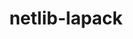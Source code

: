 ---
title: "netlib-lapack"
layout: cache
categories: [package, develop]
meta: {"versions": ["3.10.1", "3.11.0"], "compilers": ["gcc@=12.1.0", "gcc@=8.4.0"], "oss": ["ubuntu18.04", "ubuntu22.04"], "platforms": ["linux"], "targets": ["x86_64", "x86_64_v3"], "stacks": ["root", "tutorial"], "num_specs": 25, "num_specs_by_stack": {"root": 25, "tutorial": 25}}
spec_details: [{"hash": "3f45pxeailvsfpwrqjrguwbuxznci56m", "compiler": "gcc@=8.4.0", "versions": ["3.10.1"], "os": "ubuntu18.04", "platform": "linux", "target": "x86_64", "variants": ["build_type=RelWithDebInfo", "~external-blas", "~ipo", "+lapacke", "+shared", "~xblas"], "stacks": ["root", "tutorial"], "size": "-", "tarball": "https://binaries.spack.io/develop/build_cache/linux-ubuntu18.04-x86_64/gcc-8.4.0/netlib-lapack-3.10.1/linux-ubuntu18.04-x86_64-gcc-8.4.0-netlib-lapack-3.10.1-3f45pxeailvsfpwrqjrguwbuxznci56m.spack"}, {"hash": "3rqzqegexc5t3rjwedqckus5mnftrobd", "compiler": "gcc@=8.4.0", "versions": ["3.10.1"], "os": "ubuntu18.04", "platform": "linux", "target": "x86_64", "variants": ["build_type=RelWithDebInfo", "~external-blas", "~ipo", "+lapacke", "+shared", "~xblas"], "stacks": ["root", "tutorial"], "size": "-", "tarball": "https://binaries.spack.io/develop/build_cache/linux-ubuntu18.04-x86_64/gcc-8.4.0/netlib-lapack-3.10.1/linux-ubuntu18.04-x86_64-gcc-8.4.0-netlib-lapack-3.10.1-3rqzqegexc5t3rjwedqckus5mnftrobd.spack"}, {"hash": "mak2y6ift76tysba4b2tslalaui3igzb", "compiler": "gcc@=8.4.0", "versions": ["3.10.1"], "os": "ubuntu18.04", "platform": "linux", "target": "x86_64", "variants": ["build_system=cmake", "build_type=RelWithDebInfo", "~external-blas", "generator=make", "~ipo", "+lapacke", "+shared", "~xblas"], "stacks": ["root", "tutorial"], "size": "-", "tarball": "https://binaries.spack.io/develop/build_cache/linux-ubuntu18.04-x86_64/gcc-8.4.0/netlib-lapack-3.10.1/linux-ubuntu18.04-x86_64-gcc-8.4.0-netlib-lapack-3.10.1-mak2y6ift76tysba4b2tslalaui3igzb.spack"}, {"hash": "3w756n7yix6g2eqv2kmdmkt4go42hu5p", "compiler": "gcc@=8.4.0", "versions": ["3.10.1"], "os": "ubuntu18.04", "platform": "linux", "target": "x86_64", "variants": ["build_system=cmake", "build_type=RelWithDebInfo", "~external-blas", "~ipo", "+lapacke", "+shared", "~xblas"], "stacks": ["root", "tutorial"], "size": "-", "tarball": "https://binaries.spack.io/develop/build_cache/linux-ubuntu18.04-x86_64/gcc-8.4.0/netlib-lapack-3.10.1/linux-ubuntu18.04-x86_64-gcc-8.4.0-netlib-lapack-3.10.1-3w756n7yix6g2eqv2kmdmkt4go42hu5p.spack"}, {"hash": "k5jldogyrwwfiit6osximvg6re62hmbm", "compiler": "gcc@=8.4.0", "versions": ["3.10.1"], "os": "ubuntu18.04", "platform": "linux", "target": "x86_64", "variants": ["build_system=cmake", "build_type=RelWithDebInfo", "~external-blas", "~ipo", "+lapacke", "+shared", "~xblas"], "stacks": ["root", "tutorial"], "size": "-", "tarball": "https://binaries.spack.io/develop/build_cache/linux-ubuntu18.04-x86_64/gcc-8.4.0/netlib-lapack-3.10.1/linux-ubuntu18.04-x86_64-gcc-8.4.0-netlib-lapack-3.10.1-k5jldogyrwwfiit6osximvg6re62hmbm.spack"}, {"hash": "bv3dwqp35couvj35btxini23wcit3mfu", "compiler": "gcc@=8.4.0", "versions": ["3.10.1"], "os": "ubuntu18.04", "platform": "linux", "target": "x86_64", "variants": ["build_type=RelWithDebInfo", "~external-blas", "~ipo", "+lapacke", "+shared", "~xblas"], "stacks": ["root", "tutorial"], "size": "-", "tarball": "https://binaries.spack.io/develop/build_cache/linux-ubuntu18.04-x86_64/gcc-8.4.0/netlib-lapack-3.10.1/linux-ubuntu18.04-x86_64-gcc-8.4.0-netlib-lapack-3.10.1-bv3dwqp35couvj35btxini23wcit3mfu.spack"}, {"hash": "tvolw2r5rzohpnle7jggkontk5cwsmx2", "compiler": "gcc@=8.4.0", "versions": ["3.10.1"], "os": "ubuntu18.04", "platform": "linux", "target": "x86_64", "variants": ["build_type=RelWithDebInfo", "~external-blas", "~ipo", "+lapacke", "+shared", "~xblas"], "stacks": ["root", "tutorial"], "size": "-", "tarball": "https://binaries.spack.io/develop/build_cache/linux-ubuntu18.04-x86_64/gcc-8.4.0/netlib-lapack-3.10.1/linux-ubuntu18.04-x86_64-gcc-8.4.0-netlib-lapack-3.10.1-tvolw2r5rzohpnle7jggkontk5cwsmx2.spack"}, {"hash": "5b2bymeuflf62xlz7dpxniis7iom5eh4", "compiler": "gcc@=8.4.0", "versions": ["3.10.1"], "os": "ubuntu18.04", "platform": "linux", "target": "x86_64", "variants": ["build_type=RelWithDebInfo", "~external-blas", "~ipo", "+lapacke", "+shared", "~xblas"], "stacks": ["root", "tutorial"], "size": "-", "tarball": "https://binaries.spack.io/develop/build_cache/linux-ubuntu18.04-x86_64/gcc-8.4.0/netlib-lapack-3.10.1/linux-ubuntu18.04-x86_64-gcc-8.4.0-netlib-lapack-3.10.1-5b2bymeuflf62xlz7dpxniis7iom5eh4.spack"}, {"hash": "fu7ohy4ciu6wltiynjvb66styihmbqzq", "compiler": "gcc@=8.4.0", "versions": ["3.10.1"], "os": "ubuntu18.04", "platform": "linux", "target": "x86_64", "variants": ["build_type=RelWithDebInfo", "~external-blas", "~ipo", "+lapacke", "+shared", "~xblas"], "stacks": ["root", "tutorial"], "size": "-", "tarball": "https://binaries.spack.io/develop/build_cache/linux-ubuntu18.04-x86_64/gcc-8.4.0/netlib-lapack-3.10.1/linux-ubuntu18.04-x86_64-gcc-8.4.0-netlib-lapack-3.10.1-fu7ohy4ciu6wltiynjvb66styihmbqzq.spack"}, {"hash": "55zkq5eigyf357smc4xtyqlizoitovpe", "compiler": "gcc@=8.4.0", "versions": ["3.10.1"], "os": "ubuntu18.04", "platform": "linux", "target": "x86_64", "variants": ["build_system=cmake", "build_type=RelWithDebInfo", "~external-blas", "~ipo", "+lapacke", "+shared", "~xblas"], "stacks": ["root", "tutorial"], "size": "-", "tarball": "https://binaries.spack.io/develop/build_cache/linux-ubuntu18.04-x86_64/gcc-8.4.0/netlib-lapack-3.10.1/linux-ubuntu18.04-x86_64-gcc-8.4.0-netlib-lapack-3.10.1-55zkq5eigyf357smc4xtyqlizoitovpe.spack"}, {"hash": "tluku7o2j6qvvbqselqbnw5ozisjuk4z", "compiler": "gcc@=8.4.0", "versions": ["3.10.1"], "os": "ubuntu18.04", "platform": "linux", "target": "x86_64", "variants": ["build_system=cmake", "build_type=RelWithDebInfo", "~external-blas", "~ipo", "+lapacke", "+shared", "~xblas"], "stacks": ["root", "tutorial"], "size": "-", "tarball": "https://binaries.spack.io/develop/build_cache/linux-ubuntu18.04-x86_64/gcc-8.4.0/netlib-lapack-3.10.1/linux-ubuntu18.04-x86_64-gcc-8.4.0-netlib-lapack-3.10.1-tluku7o2j6qvvbqselqbnw5ozisjuk4z.spack"}, {"hash": "gzdmsnhqvwojlzx7ucfc6bupq6a6flne", "compiler": "gcc@=8.4.0", "versions": ["3.10.1"], "os": "ubuntu18.04", "platform": "linux", "target": "x86_64", "variants": ["build_type=RelWithDebInfo", "~external-blas", "~ipo", "+lapacke", "+shared", "~xblas"], "stacks": ["root", "tutorial"], "size": "-", "tarball": "https://binaries.spack.io/develop/build_cache/linux-ubuntu18.04-x86_64/gcc-8.4.0/netlib-lapack-3.10.1/linux-ubuntu18.04-x86_64-gcc-8.4.0-netlib-lapack-3.10.1-gzdmsnhqvwojlzx7ucfc6bupq6a6flne.spack"}, {"hash": "6ghl35snvg64jgx6ejisvyvt6uqgel66", "compiler": "gcc@=8.4.0", "versions": ["3.10.1"], "os": "ubuntu18.04", "platform": "linux", "target": "x86_64", "variants": ["build_type=RelWithDebInfo", "~external-blas", "~ipo", "+lapacke", "+shared", "~xblas"], "stacks": ["root", "tutorial"], "size": "-", "tarball": "https://binaries.spack.io/develop/build_cache/linux-ubuntu18.04-x86_64/gcc-8.4.0/netlib-lapack-3.10.1/linux-ubuntu18.04-x86_64-gcc-8.4.0-netlib-lapack-3.10.1-6ghl35snvg64jgx6ejisvyvt6uqgel66.spack"}, {"hash": "ovsutvcfj3ybfbw2lqo64h432jmtqi4c", "compiler": "gcc@=8.4.0", "versions": ["3.10.1"], "os": "ubuntu18.04", "platform": "linux", "target": "x86_64", "variants": ["build_type=RelWithDebInfo", "~external-blas", "~ipo", "+lapacke", "+shared", "~xblas"], "stacks": ["root", "tutorial"], "size": "-", "tarball": "https://binaries.spack.io/develop/build_cache/linux-ubuntu18.04-x86_64/gcc-8.4.0/netlib-lapack-3.10.1/linux-ubuntu18.04-x86_64-gcc-8.4.0-netlib-lapack-3.10.1-ovsutvcfj3ybfbw2lqo64h432jmtqi4c.spack"}, {"hash": "p3kthzsgnxvt47242mdhs2ps64w3oo65", "compiler": "gcc@=8.4.0", "versions": ["3.10.1"], "os": "ubuntu18.04", "platform": "linux", "target": "x86_64", "variants": ["build_type=RelWithDebInfo", "~external-blas", "~ipo", "+lapacke", "+shared", "~xblas"], "stacks": ["root", "tutorial"], "size": "-", "tarball": "https://binaries.spack.io/develop/build_cache/linux-ubuntu18.04-x86_64/gcc-8.4.0/netlib-lapack-3.10.1/linux-ubuntu18.04-x86_64-gcc-8.4.0-netlib-lapack-3.10.1-p3kthzsgnxvt47242mdhs2ps64w3oo65.spack"}, {"hash": "eygq7arm4s4xy5scpplisy4uxetmuenb", "compiler": "gcc@=8.4.0", "versions": ["3.10.1"], "os": "ubuntu18.04", "platform": "linux", "target": "x86_64", "variants": ["build_type=RelWithDebInfo", "~external-blas", "~ipo", "+lapacke", "+shared", "~xblas"], "stacks": ["root", "tutorial"], "size": "-", "tarball": "https://binaries.spack.io/develop/build_cache/linux-ubuntu18.04-x86_64/gcc-8.4.0/netlib-lapack-3.10.1/linux-ubuntu18.04-x86_64-gcc-8.4.0-netlib-lapack-3.10.1-eygq7arm4s4xy5scpplisy4uxetmuenb.spack"}, {"hash": "ivfgnrq5milmkiep5gmdm5ttsnsb4gtw", "compiler": "gcc@=8.4.0", "versions": ["3.10.1"], "os": "ubuntu18.04", "platform": "linux", "target": "x86_64", "variants": ["build_type=RelWithDebInfo", "~external-blas", "~ipo", "+lapacke", "+shared", "~xblas"], "stacks": ["root", "tutorial"], "size": "-", "tarball": "https://binaries.spack.io/develop/build_cache/linux-ubuntu18.04-x86_64/gcc-8.4.0/netlib-lapack-3.10.1/linux-ubuntu18.04-x86_64-gcc-8.4.0-netlib-lapack-3.10.1-ivfgnrq5milmkiep5gmdm5ttsnsb4gtw.spack"}, {"hash": "tjtkckr7uvet3zdxdafe6dlb4rizgqab", "compiler": "gcc@=8.4.0", "versions": ["3.10.1"], "os": "ubuntu18.04", "platform": "linux", "target": "x86_64", "variants": ["build_type=RelWithDebInfo", "~external-blas", "~ipo", "+lapacke", "+shared", "~xblas"], "stacks": ["root", "tutorial"], "size": "-", "tarball": "https://binaries.spack.io/develop/build_cache/linux-ubuntu18.04-x86_64/gcc-8.4.0/netlib-lapack-3.10.1/linux-ubuntu18.04-x86_64-gcc-8.4.0-netlib-lapack-3.10.1-tjtkckr7uvet3zdxdafe6dlb4rizgqab.spack"}, {"hash": "dvfzra3qgpjzxjqrxpkcr2bkp7dwtomo", "compiler": "gcc@=8.4.0", "versions": ["3.10.1"], "os": "ubuntu18.04", "platform": "linux", "target": "x86_64", "variants": ["build_type=RelWithDebInfo", "~external-blas", "~ipo", "+lapacke", "+shared", "~xblas"], "stacks": ["root", "tutorial"], "size": "-", "tarball": "https://binaries.spack.io/develop/build_cache/linux-ubuntu18.04-x86_64/gcc-8.4.0/netlib-lapack-3.10.1/linux-ubuntu18.04-x86_64-gcc-8.4.0-netlib-lapack-3.10.1-dvfzra3qgpjzxjqrxpkcr2bkp7dwtomo.spack"}, {"hash": "ivu6gkex7vcc2twyniav6j7do6dxqbxd", "compiler": "gcc@=8.4.0", "versions": ["3.10.1"], "os": "ubuntu18.04", "platform": "linux", "target": "x86_64_v3", "variants": ["build_system=cmake", "build_type=RelWithDebInfo", "~external-blas", "generator=make", "~ipo", "+lapacke", "+shared", "~xblas"], "stacks": ["root", "tutorial"], "size": "-", "tarball": "https://binaries.spack.io/develop/build_cache/linux-ubuntu18.04-x86_64_v3/gcc-8.4.0/netlib-lapack-3.10.1/linux-ubuntu18.04-x86_64_v3-gcc-8.4.0-netlib-lapack-3.10.1-ivu6gkex7vcc2twyniav6j7do6dxqbxd.spack"}, {"hash": "6sxg7hiq22eva3bcfqyjhmoont7oy22r", "compiler": "gcc@=8.4.0", "versions": ["3.11.0"], "os": "ubuntu18.04", "platform": "linux", "target": "x86_64_v3", "variants": ["build_system=cmake", "build_type=RelWithDebInfo", "~external-blas", "generator=make", "~ipo", "+lapacke", "+shared", "~xblas"], "stacks": ["root", "tutorial"], "size": "-", "tarball": "https://binaries.spack.io/develop/build_cache/linux-ubuntu18.04-x86_64_v3/gcc-8.4.0/netlib-lapack-3.11.0/linux-ubuntu18.04-x86_64_v3-gcc-8.4.0-netlib-lapack-3.11.0-6sxg7hiq22eva3bcfqyjhmoont7oy22r.spack"}, {"hash": "l7j46pfhg4jhctr5jdncf3ofiekgjds6", "compiler": "gcc@=8.4.0", "versions": ["3.10.1"], "os": "ubuntu18.04", "platform": "linux", "target": "x86_64_v3", "variants": ["build_system=cmake", "build_type=RelWithDebInfo", "~external-blas", "generator=make", "~ipo", "+lapacke", "+shared", "~xblas"], "stacks": ["root", "tutorial"], "size": "-", "tarball": "https://binaries.spack.io/develop/build_cache/linux-ubuntu18.04-x86_64_v3/gcc-8.4.0/netlib-lapack-3.10.1/linux-ubuntu18.04-x86_64_v3-gcc-8.4.0-netlib-lapack-3.10.1-l7j46pfhg4jhctr5jdncf3ofiekgjds6.spack"}, {"hash": "kbwbpt6twag3n5m3sg3ditd5qvibq4sa", "compiler": "gcc@=8.4.0", "versions": ["3.10.1"], "os": "ubuntu18.04", "platform": "linux", "target": "x86_64_v3", "variants": ["build_system=cmake", "build_type=RelWithDebInfo", "~external-blas", "generator=make", "~ipo", "+lapacke", "+shared", "~xblas"], "stacks": ["root", "tutorial"], "size": "-", "tarball": "https://binaries.spack.io/develop/build_cache/linux-ubuntu18.04-x86_64_v3/gcc-8.4.0/netlib-lapack-3.10.1/linux-ubuntu18.04-x86_64_v3-gcc-8.4.0-netlib-lapack-3.10.1-kbwbpt6twag3n5m3sg3ditd5qvibq4sa.spack"}, {"hash": "5chx6sbqpj7jrild4wnpqv4fyo5xpy3y", "compiler": "gcc@=12.1.0", "versions": ["3.11.0"], "os": "ubuntu22.04", "platform": "linux", "target": "x86_64_v3", "variants": ["build_system=cmake", "build_type=Release", "~external-blas", "generator=make", "~ipo", "+lapacke", "+shared", "~xblas"], "stacks": ["root", "tutorial"], "size": "-", "tarball": "https://binaries.spack.io/develop/build_cache/linux-ubuntu22.04-x86_64_v3/gcc-12.1.0/netlib-lapack-3.11.0/linux-ubuntu22.04-x86_64_v3-gcc-12.1.0-netlib-lapack-3.11.0-5chx6sbqpj7jrild4wnpqv4fyo5xpy3y.spack"}, {"hash": "adjigdtuqxwlsjwo3hxs5mkp54tj53je", "compiler": "gcc@=12.1.0", "versions": ["3.11.0"], "os": "ubuntu22.04", "platform": "linux", "target": "x86_64_v3", "variants": ["build_system=cmake", "build_type=Release", "~external-blas", "generator=make", "~ipo", "+lapacke", "+shared", "~xblas"], "stacks": ["root", "tutorial"], "size": "-", "tarball": "https://binaries.spack.io/develop/build_cache/linux-ubuntu22.04-x86_64_v3/gcc-12.1.0/netlib-lapack-3.11.0/linux-ubuntu22.04-x86_64_v3-gcc-12.1.0-netlib-lapack-3.11.0-adjigdtuqxwlsjwo3hxs5mkp54tj53je.spack"}]
---
